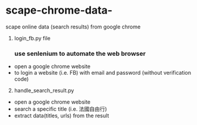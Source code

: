 # scape-chrome-data-
scape online data (search results) from google chrome 

1. login_fb.py file
   ### use senlenium to automate the web browser
- open a google chrome website
- to login a website (i.e. FB) with email and password (without verification code)

2. handle_search_result.py
- open a google chrome website
- search a specific title (i.e. 法國自由行)
- extract data(titles, urls) from the result
